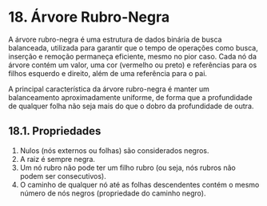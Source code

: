 # 18. Árvore Rubro-Negra

A árvore rubro-negra é uma estrutura de dados binária de busca balanceada, utilizada para garantir que o tempo de operações como busca, inserção e remoção permaneça eficiente, mesmo no pior caso. Cada nó da árvore contém um valor, uma cor (vermelho ou preto) e referências para os filhos esquerdo e direito, além de uma referência para o pai.

A principal característica da árvore rubro-negra é manter um balanceamento aproximadamente uniforme, de forma que a profundidade de qualquer folha não seja mais do que o dobro da profundidade de outra.

## 18.1. Propriedades

1. Nulos (nós externos ou folhas) são considerados negros.
2. A raiz é sempre negra.
3. Um nó rubro não pode ter um filho rubro (ou seja, nós rubros não podem ser consecutivos).
4. O caminho de qualquer nó até as folhas descendentes contém o mesmo número de nós negros (propriedade do caminho negro).